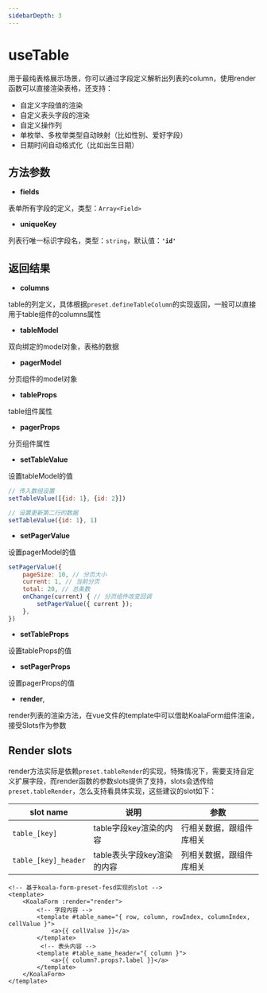 ```yaml
---
sidebarDepth: 3
---
```

# useTable

用于最纯表格展示场景，你可以通过字段定义解析出列表的column，使用render函数可以直接渲染表格，还支持：
- 自定义字段值的渲染
- 自定义表头字段的渲染
- 自定义操作列
- 单枚举、多枚举类型自动映射（比如性别、爱好字段）
- 日期时间自动格式化（比如出生日期）

<ExampleDoc>
<UseTable>
</UseTable>
<template #code>

<<< @/examples/UseTable.vue

<<< @/examples/user.js

</template>
</ExampleDoc>


## 方法参数

- **fields**

表单所有字段的定义，类型：`Array<Field>`

- **uniqueKey**

列表行唯一标识字段名，类型：`string`，默认值：**`'id'`**

## 返回结果
- **columns**

table的列定义，具体根据`preset.defineTableColumn`的实现返回，一般可以直接用于table组件的columns属性
- **tableModel**

双向绑定的model对象，表格的数据

- **pagerModel**

分页组件的model对象

- **tableProps**

table组件属性

- **pagerProps**

分页组件属性

- **setTableValue**

设置tableModel的值


```js
// 传入数组设置
setTableValue([{id: 1}, {id: 2}])

// 设置更新第二行的数据
setTableValue({id: 1}, 1)
```

- **setPagerValue**

设置pagerModel的值

```js
setPagerValue({
    pageSize: 10, // 分页大小
    current: 1, // 当前分页
    total: 20, // 总条数
    onChange(current) { // 分页组件改变回调
        setPagerValue({ current });
    },
})
```

- **setTableProps**

设置tableProps的值

- **setPagerProps**

设置pagerProps的值

- **render**,

render列表的渲染方法，在vue文件的template中可以借助KoalaForm组件渲染，接受Slots作为参数

## Render slots
render方法实际是依赖`preset.tableRender`的实现，特殊情况下，需要支持自定义扩展字段，而render函数的参数slots提供了支持，slots会透传给`preset.tableRender`，怎么支持看具体实现，这些建议的slot如下：

| slot name    | 说明                    | 参数               |
| ------------ | ----------------------- | ----------------- |
| `table_[key]`  | table字段key渲染的内容 | 行相关数据，跟组件库相关 |
| `table_[key]_header`  | table表头字段key渲染的内容 | 列相关数据，跟组件库相关 |

```vue
<!-- 基于koala-form-preset-fesd实现的slot -->
<template>
    <KoalaForm :render="render">
        <!-- 字段内容 -->
        <template #table_name="{ row, column, rowIndex, columnIndex, cellValue }">
            <a>{{ cellValue }}</a>
        </template>
         <!-- 表头内容 -->
        <template #table_name_header="{ column }">
            <a>{{ column?.props?.label }}</a>
        </template>
    </KoalaForm>
</template>

```